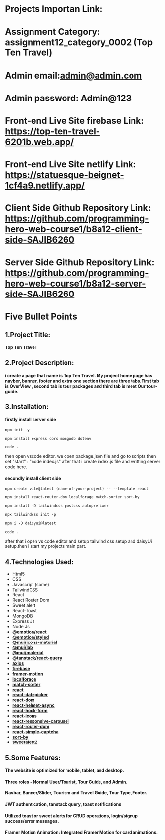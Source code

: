 # Projects Importan Link:
# Assignment Category: assignment12_category_0002 (Top Ten Travel)
# Admin email:admin@admin.com
# Admin password: Admin@123
# Front-end Live Site firebase Link: https://top-ten-travel-6201b.web.app/
# Front-end Live Site netlify Link: https://statuesque-beignet-1cf4a9.netlify.app/
# Client Side Github Repository Link: https://github.com/programming-hero-web-course1/b8a12-client-side-SAJIB6260
# Server Side Github Repository Link: https://github.com/programming-hero-web-course1/b8a12-server-side-SAJIB6260


# Five  Bullet Points

## 1.Project Title:
#### Top Ten Travel

## 2.Project Description:
#### i create a page that name is Top Ten Travel. My project home page has navber, banner, footer and extra one section there are three tabs.First tab is OverView , second tab is tour packages and third tab is meet Our tour-guide. 

## 3.Installation:
#### firstly install server side 
<div class="mockup-code">
  <pre data-prefix="$"><code>npm init -y</code></pre>
  <pre data-prefix="$"><code>npm install express cors mongodb dotenv</code></pre>
  <pre data-prefix="$"><code>code .</code></pre>
</div>

then open vscode editor. we open package.json file and go to scripts then set "start" : "node index.js"
after that i create index.js file and writting server code here.

#### secondly install client side 
<div class="mockup-code">
  <pre data-prefix="$"><code>npm create vite@latest (name-of-your-project) -- --template react</code></pre>
  <pre data-prefix="$"><code>npm install react-router-dom localforage match-sorter sort-by</code></pre>
  <pre data-prefix="$"><code>npm install -D tailwindcss postcss autoprefixer</code></pre>
  <pre data-prefix="$"><code>npx tailwindcss init -p</code></pre>
  <pre data-prefix="$"><code>npm i -D daisyui@latest</code></pre>
  <pre data-prefix="$"><code>code .</code></pre>
</div>

after that i open vs code editor and setup tailwind css setup and daisyUi setup.then i start my projects main part.


## 4.Technologies Used:
- Html5
- CSS 
- Javascript (some) 
- TailwindCSS 
- React 
- React Router Dom
- Sweet alert
- React-Toast
- MongoDB
- Express Js
- Node Js
- **[@emotion/react](https://www.npmjs.com/package/@emotion/react)**
- **[@emotion/styled](https://www.npmjs.com/package/@emotion/styled)**
- **[@mui/icons-material](https://www.npmjs.com/package/@mui/icons-material)**
- **[@mui/lab](https://www.npmjs.com/package/@mui/lab)**
- **[@mui/material](https://www.npmjs.com/package/@mui/material)**
- **[@tanstack/react-query](https://www.npmjs.com/package/@tanstack/react-query)**
- **[axios](https://www.npmjs.com/package/axios)**
- **[firebase](https://www.npmjs.com/package/firebase)**
- **[framer-motion](https://www.npmjs.com/package/framer-motion)**
- **[localforage](https://www.npmjs.com/package/localforage)**
- **[match-sorter](https://www.npmjs.com/package/match-sorter)**
- **[react](https://www.npmjs.com/package/react)**
- **[react-datepicker](https://www.npmjs.com/package/react-datepicker)**
- **[react-dom](https://www.npmjs.com/package/react-dom)**
- **[react-helmet-async](https://www.npmjs.com/package/react-helmet-async)**
- **[react-hook-form](https://www.npmjs.com/package/react-hook-form)**
- **[react-icons](https://www.npmjs.com/package/react-icons)**
- **[react-responsive-carousel](https://www.npmjs.com/package/react-responsive-carousel)**
- **[react-router-dom](https://www.npmjs.com/package/react-router-dom)**
- **[react-simple-captcha](https://www.npmjs.com/package/react-simple-captcha)**
- **[sort-by](https://www.npmjs.com/package/sort-by)**
- **[sweetalert2](https://www.npmjs.com/package/sweetalert2)**



## 5.Some Features:
#### The website is optimized for mobile, tablet, and desktop.
#### Three roles - Normal User/Tourist, Tour Guide, and Admin.
#### Navbar, Banner/Slider, Tourism and Travel Guide, Tour Type, Footer.
#### JWT authentication, tanstack query, toast notifications
#### Utilized toast or sweet alerts for CRUD operations, login/signup success/error messages.
#### Framer Motion Animation: Integrated Framer Motion for card animations.
